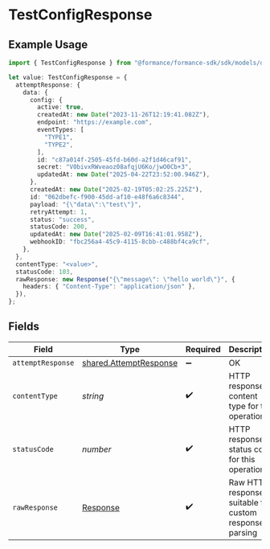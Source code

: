 # TestConfigResponse

## Example Usage

```typescript
import { TestConfigResponse } from "@formance/formance-sdk/sdk/models/operations";

let value: TestConfigResponse = {
  attemptResponse: {
    data: {
      config: {
        active: true,
        createdAt: new Date("2023-11-26T12:19:41.082Z"),
        endpoint: "https://example.com",
        eventTypes: [
          "TYPE1",
          "TYPE2",
        ],
        id: "c87a014f-2505-45fd-b60d-a2f1d46caf91",
        secret: "V0bivxRWveaoz08afqjU6Ko/jwO0Cb+3",
        updatedAt: new Date("2025-04-22T23:52:00.946Z"),
      },
      createdAt: new Date("2025-02-19T05:02:25.225Z"),
      id: "062dbefc-f900-45dd-af10-e48f6a6c8344",
      payload: "{\"data\":\"test\"}",
      retryAttempt: 1,
      status: "success",
      statusCode: 200,
      updatedAt: new Date("2025-02-09T16:41:01.958Z"),
      webhookID: "fbc256a4-45c9-4115-8cbb-c488bf4ca9cf",
    },
  },
  contentType: "<value>",
  statusCode: 103,
  rawResponse: new Response("{\"message\": \"hello world\"}", {
    headers: { "Content-Type": "application/json" },
  }),
};
```

## Fields

| Field                                                                   | Type                                                                    | Required                                                                | Description                                                             |
| ----------------------------------------------------------------------- | ----------------------------------------------------------------------- | ----------------------------------------------------------------------- | ----------------------------------------------------------------------- |
| `attemptResponse`                                                       | [shared.AttemptResponse](../../../sdk/models/shared/attemptresponse.md) | :heavy_minus_sign:                                                      | OK                                                                      |
| `contentType`                                                           | *string*                                                                | :heavy_check_mark:                                                      | HTTP response content type for this operation                           |
| `statusCode`                                                            | *number*                                                                | :heavy_check_mark:                                                      | HTTP response status code for this operation                            |
| `rawResponse`                                                           | [Response](https://developer.mozilla.org/en-US/docs/Web/API/Response)   | :heavy_check_mark:                                                      | Raw HTTP response; suitable for custom response parsing                 |